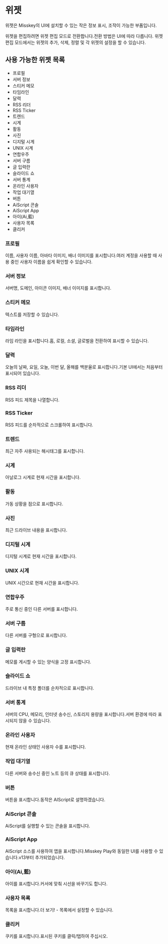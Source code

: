 # 위젯

위젯은 Misskey의 UI에 설치할 수 있는 작은 정보 표시, 조작이 가능한 부품입니다.

위젯을 편집하려면 위젯 편집 모드로 전환합니다.전환 방법은 UI에 따라 다릅니다.
위젯 편집 모드에서는 위젯의 추가, 삭제, 정렬 및 각 위젯의 설정을 할 수 있습니다.

## 사용 가능한 위젯 목록

- 프로필
- 서버 정보
- 스티커 메모
- 타임라인
- 달력
- RSS 리더
- RSS Ticker
- 트렌드
- 시계
- 활동
- 사진
- 디지털 시계
- UNIX 시계
- 연합우주
- 서버 구름
- 글 입력란
- 슬라이드 쇼
- 서버 통계
- 온라인 사용자
- 작업 대기열
- 버튼
- AiScript 콘솔
- AiScript App
- 아이(Ai,藍)
- 사용자 목록
- 클리커

### 프로필

이름, 사용자 이름, 아바타 이미지, 배너 이미지를 표시합니다.여러 계정을 사용할 때 사용 중인 사용자 이름을 쉽게 확인할 수 있습니다.

### 서버 정보

서버명, 도메인, 아이콘 이미지, 배너 이미지를 표시합니다.

### 스티커 메모

텍스트를 저장할 수 있습니다.

### 타임라인

라임 라인을 표시합니다.홈, 로컬, 소셜, 글로벌을 전환하여 표시할 수 있습니다.

### 달력

오늘의 날짜, 요일, 오늘, 이번 달, 올해를 백분율로 표시합니다.기본 UI에서는 처음부터 표시되어 있습니다.

### RSS 리더

RSS 피드 제목을 나열합니다.

### RSS Ticker

RSS 피드를 순차적으로 스크롤하여 표시합니다.

### 트렌드

최근 자주 사용되는 해시태그를 표시합니다.

### 시계

아날로그 시계로 현재 시간을 표시합니다.

### 활동

가동 상황을 점으로 표시합니다.

### 사진

최근 드라이브 내용을 표시합니다.

### 디지털 시계

디지털 시계로 현재 시간을 표시합니다.

### UNIX 시계

UNIX 시간으로 현재 시간을 표시합니다.

### 연합우주

주로 통신 중인 다른 서버를 표시합니다.

### 서버 구름

다른 서버를 구형으로 표시합니다.

### 글 입력란

메모를 게시할 수 있는 양식을 고정 표시합니다.

### 슬라이드 쇼

드라이브 내 특정 폴더를 순차적으로 표시합니다.

### 서버 통계

서버의 CPU, 메모리, 인터넷 송수신, 스토리지 용량을 표시합니다.서버 환경에 따라 표시되지 않을 수 있습니다.

### 온라인 사용자

현재 온라인 상태인 사용자 수를 표시합니다.

### 작업 대기열

다른 서버와 송수신 중인 노트 등의 큐 상태를 표시합니다.

### 버튼

버튼을 표시합니다.동작은 AIScript로 설명하겠습니다.

### AiScript 콘솔

AiScript를 실행할 수 있는 콘솔을 표시합니다.

### AiScript App

AIScript 소스를 사용하여 앱을 표시합니다.Misskey Play와 동일한 UI를 사용할 수 있습니다.v13부터 추가되었습니다.

### 아이(Ai,藍)

아이를 표시합니다.커서에 맞춰 시선을 바꾸기도 합니다.

### 사용자 목록

목록을 표시합니다.더 보기! - 목록에서 설정할 수 있습니다.

### 클리커

쿠키를 표시합니다.표시된 쿠키를 클릭/탭하여 주십시오.
